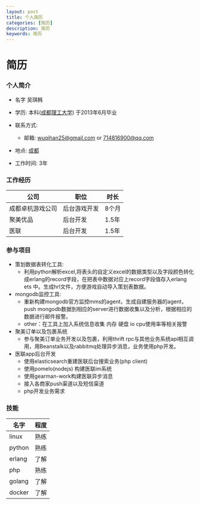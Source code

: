 ```yaml
---
layout: post
title: 个人简历
categories: [简历]
description: 简历
keywords: 简历
---
```


# 简历

### 个人简介

* 名字 吴琪韩


* 学历: 本科([成都理工大学](http://www.cdut.edu.cn/)) 于2013年6月毕业
* 联系方式:
  * 邮箱: wuqihan25@gmail.com or 714816900@qq.com
* 地点: [成都](http://map.baidu.com/?newmap=1&s=s%26wd%3D%E6%88%90%E9%83%BD%E5%B8%82%26c%3D75&from=alamap&tpl=mapcity)
* 工作时间: 3年



### 工作经历



|    公司    |   职位   |  时长  |
| ----- | ---- | ---- |
| 成都卓杭游戏公司 | 后台游戏开发 | 8个月  |
|   聚美优品   |  后台开发  | 1.5年 |
|    医联    |  后台开发  | 1.5年 |



### 参与项目

* 策划数据表转化工具: 
  * 利用python解析excel,将表头的自定义excel的数据类型以及字段颜色转化成erlang的record字段，在把表中数据对应上record字段值存入erlang ets 中。生成hrl文件，方便游戏自动导入策划表数据。
* mongodb监控工具:
  * 重新构建mongodb官方监控mms的agent，生成自建服务器的agent，push mongodb数据到相应的server进行数据收集以及分析，根据相应的数据进行邮件报警。
  * other：在工具上加入系统信息收集 内存 硬盘 io cpu使用率等相关报警
* 聚美订单以及包裹系统
  * 参与聚美订单业务开发以及包裹，利用thrift rpc与其他业务系统api相互调用，用Beanstalk以及rabbitmq处理异步消息，业务使用php开发。
* 医联app后台开发
  * 使用elasticsearch重建医联后台搜索业务(php client)
  * 使用pomelo(nodejs) 构建医联im系统
  * 使用gearman-work构建医联异步消息
  * 接入各商家push渠道以及短信渠道
  * php开发业务需求

### 技能

| 名字 | 程度 |
| --- | --- |
|linux | 熟练 |
| python | 熟练 |
| erlang | 了解 |
| php | 熟练 |
| golang | 了解 |
| docker | 了解 |
